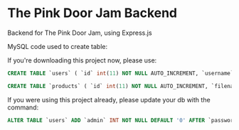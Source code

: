 # The Pink Door Jam Backend
Backend for The Pink Door Jam, using Express.js


MySQL code used to create table:

If you're downloading this project now, please use:

~~~~sql
CREATE TABLE `users` ( `id` int(11) NOT NULL AUTO_INCREMENT, `username` varchar(255) NOT NULL, `email` varchar(255) NOT NULL, `password` varchar(255) NOT NULL, `admin` int(11) NOT NULL DEFAULT '0', PRIMARY KEY (id) ) ENGINE=InnoDB DEFAULT CHARSET=utf8mb4

CREATE TABLE `products` ( `id` int(11) NOT NULL AUTO_INCREMENT, `filename` varchar(255) NOT NULL, `title` varchar(255) NOT NULL, `description` varchar(255) NOT NULL, `like_user_id` varchar(255) NOT NULL DEFAULT '', `enabled` int(11) NOT NULL, PRIMARY KEY (id) ) ENGINE=InnoDB DEFAULT CHARSET=utf8mb4
~~~~

If you were using this project already, please update your db with the command:
~~~~sql
ALTER TABLE `users` ADD `admin` INT NOT NULL DEFAULT '0' AFTER `password`;
~~~~
